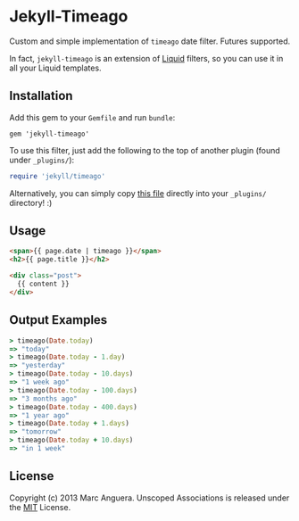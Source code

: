Jekyll-Timeago
==============
Custom and simple implementation of `timeago` date filter. Futures supported.

In fact, `jekyll-timeago` is an extension of [Liquid](https://github.com/Shopify/liquid) filters, so you can use it in all your Liquid templates.


## Installation
Add this gem to your `Gemfile` and run `bundle`:

```
gem 'jekyll-timeago'
```

To use this filter, just add the following to the top of another plugin (found under `_plugins/`):

```ruby
require 'jekyll/timeago'
```

Alternatively, you can simply copy [this file](https://github.com/markets/jekyll-timeago/blob/master/lib/jekyll/timeago.rb) directly into your `_plugins/` directory! :)


## Usage
```html
<span>{{ page.date | timeago }}</span>
<h2>{{ page.title }}</h2>

<div class="post">
  {{ content }}
</div>
```

## Output Examples
```ruby
> timeago(Date.today)
=> "today"
> timeago(Date.today - 1.day)
=> "yesterday"
> timeago(Date.today - 10.days)
=> "1 week ago"
> timeago(Date.today - 100.days)
=> "3 months ago"
> timeago(Date.today - 400.days)
=> "1 year ago"
> timeago(Date.today + 1.days)
=> "tomorrow"
> timeago(Date.today + 10.days)
=> "in 1 week"
```

## License
Copyright (c) 2013 Marc Anguera. Unscoped Associations is released under the [MIT](http://opensource.org/licenses/MIT) License.
